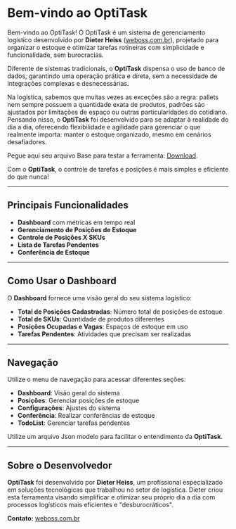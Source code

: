 # Bem-vindo ao OptiTask

Bem-vindo ao OptiTask! O OptiTask é um sistema de gerenciamento logístico desenvolvido por **Dieter Heiss** ([weboss.com.br](https://weboss.com.br)), projetado para organizar o estoque e otimizar tarefas rotineiras com simplicidade e funcionalidade, sem burocracias.

Diferente de sistemas tradicionais, o **OptiTask** dispensa o uso de banco de dados, garantindo uma operação prática e direta, sem a necessidade de integrações complexas e desnecessárias.

Na logística, sabemos que muitas vezes as exceções são a regra: pallets nem sempre possuem a quantidade exata de produtos, padrões são ajustados por limitações de espaço ou outras particularidades do cotidiano. Pensando nisso, o **OptiTask** foi desenvolvido para se adaptar à realidade do dia a dia, oferecendo flexibilidade e agilidade para gerenciar o que realmente importa: manter o estoque organizado, mesmo em cenários desafiadores.

Pegue aqui seu arquivo Base para testar a ferramenta: [Download](#).

Com o **OptiTask**, o controle de tarefas e posições é mais simples e eficiente do que nunca!

---

## Principais Funcionalidades

- **Dashboard** com métricas em tempo real
- **Gerenciamento de Posições de Estoque**
- **Controle de Posições X SKUs**
- **Lista de Tarefas Pendentes**
- **Conferência de Estoque**

---

## Como Usar o Dashboard

O **Dashboard** fornece uma visão geral do seu sistema logístico:

- **Total de Posições Cadastradas**: Número total de posições de estoque
- **Total de SKUs**: Quantidade de produtos diferentes
- **Posições Ocupadas e Vagas**: Espaços de estoque em uso
- **Tarefas Pendentes**: Atividades que precisam ser realizadas

---

## Navegação

Utilize o menu de navegação para acessar diferentes seções:

- **Dashboard**: Visão geral do sistema
- **Posições**: Gerenciar posições de estoque
- **Configurações**: Ajustes do sistema
- **Conferência**: Realizar conferências de estoque
- **TodoList**: Gerenciar tarefas pendentes

Utilize um arquivo Json modelo para facilitar o entendimento da **OptiTask**.

---

## Sobre o Desenvolvedor

**OptiTask** foi desenvolvido por **Dieter Heiss**, um profissional especializado em soluções tecnológicas que trabalhou no setor de logística. Dieter criou esta ferramenta visando simplificar e otimizar seu próprio dia a dia com processos logísticos mais eficientes e "desburocráticos".

**Contato:** [weboss.com.br](https://weboss.com.br)
